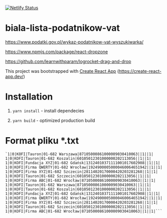 [![Netlify Status](https://api.netlify.com/api/v1/badges/9812be22-733b-4ddb-b0fb-f6b341a0412c/deploy-status)](https://app.netlify.com/sites/cocky-dijkstra-b71528/deploys)

# biala-lista-podatnikow-vat

https://www.podatki.gov.pl/wykaz-podatnikow-vat-wyszukiwarka/

https://www.npmjs.com/package/react-dropzone

https://github.com/learnwithparam/logrocket-drag-and-drop

This project was bootstrapped with [Create React App](https://github.com/facebook/create-react-app) (https://create-react-app.dev/)

# Installation

1. `yarn install` - install dependecies

2. `yarn build` - optimized production build

# Format pliku *.txt

```23423442234234422
`1|0|KOFI|Tauron|01-682 Warszawa|87105000861000009030410063||1||1|
1|0|KOFI|Tauron|01-682 Koszalin|60105012301000000202113056||1||1|
1|0|KOFI|Fundacja XYZ|01-682 Gdańsk|13124010371111001017602908||1||1|
1|0|KOFI|Firma QWERTY|01-682 Wrocław|19249000050000460064651942||1||1|
1|0|KOFI|Firma XYZ|01-682 Szczecin|28114020170000420203281268||1||1|
1|0|KOFI|Tauron|01-682 Szczecin|60105012301000000202113056||1||1|
1|0|KOFI|Firma ABC|01-682 Wrocław|87105000861000009030410063||1||1|
1|0|KOFI|Tauron|01-682 Warszawa|87105000861000009030410063||1||1|
1|0|KOFI|Tauron|01-682 Koszalin|60105012301000000202113056||1||1|
1|0|KOFI|Fundacja XYZ|01-682 Gdańsk|13124010371111001017602908||1||1|
1|0|KOFI|Firma QWERTY|01-682 Wrocław|19249000050000460064651942||1||1|
1|0|KOFI|Firma XYZ|01-682 Szczecin|28114020170000420203281268||1||1|
1|0|KOFI|Tauron|01-682 Szczecin|60105012301000000202113056||1||1|
1|0|KOFI|Firma ABC|01-682 Wrocław|87105000861000009030410063||1||1|```
